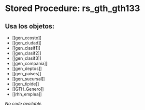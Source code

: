 # Stored Procedure: rs_gth_gth133

## Usa los objetos:
- [[gen_ccosto]]
- [[gen_ciudad]]
- [[gen_clasif1]]
- [[gen_clasif2]]
- [[gen_clasif3]]
- [[gen_compania]]
- [[gen_deptos]]
- [[gen_paises]]
- [[gen_sucursal]]
- [[gen_tipide]]
- [[GTH_Genero]]
- [[rhh_emplea]]

*No code available.*
